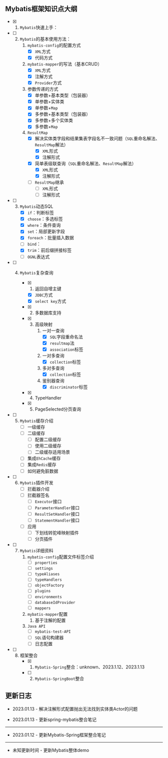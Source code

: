 ## Mybatis框架知识点大纲

- [x] 1. `Mybatis`快速上手：

- [ ] 2. `Mybatis`的基本使用方法：
     1. `mybatis-config`的配置方式
        - [x] `XML`方式
        - [x] 代码方式
     2. `mybatis-mapper`的写法（基本CRUD）
        - [x] `XML`方式
        - [x] 注解方式
        - [x] `Provider`方式
     3. 参数传递的方式
        - [x] 单参数+基本类型（包装器）
        - [x] 单参数+实体类
        - [x] 单参数+`Map`
        - [x] 多参数+基本类型（包装器）
        - [x] 多参数+多个实体类
        - [x] 多参数+`Map`
     4. `ResultMap`
        - [x] 解决实体类字段和结果集表字段名不一致问题（`SQL`重命名解法、`ResultMap`解法）
          - [x] `XML`形式
          - [x] 注解形式
        - [x] 简单表级联查询（`SQL`重命名解法、`ResultMap`解法）
          - [x] `XML`形式
          - [x] 注解形式
        - [ ] `ResultMap`继承
          - [ ] `XML`形式
          - [ ] 注解形式

- [ ] 3. `Mybatis`动态SQL
     - [x] `if`：判断标签
     - [x] `choose`：多选标签
     - [x] `where`：条件查询
     - [x] `set`：局部更新字段
     - [x] `foreach`：批量插入数据
     - [ ] `bind`：
     - [x] `trim`：前后缀拼接标签
     - [ ] `OGNL`表达式

- [ ] 4. `Mybatis`复杂查询

     - [x] 1. 返回自增主键

       - [x] `JDBC`方式
       - [x] `select key`方式

     - [x] 2. 多数据库支持

     - [X] 3. 高级映射
          1. 一对一查询
             - [x] `SQL`字段重命名法
             - [x] `resultmap`法
             - [x] `association`标签
          2. 一对多查询
             - [x] `collection`标签
          3. 多对多查询
             - [x] `collection`标签
          4. 鉴别器查询
             - [x] `discriminator`标签
     
     - [x] 4. TypeHandler
     - [x] 5. PageSelected分页查询

- [ ] 5. `Mybatis`缓存介绍
     - [ ] 一级缓存
     - [ ] 二级缓存
       - [ ] 配置二级缓存
       - [ ] 使用二级缓存
       - [ ] 二级缓存适用场景
     - [ ] 集成`EhCache`缓存
     - [ ] 集成`Redis`缓存
     - [ ] 如何避免脏数据

- [ ] 6. `Mybatis`插件开发
     - [ ] 拦截器介绍
     - [ ] 拦截器签名
       - [ ] `Executor`接口
       - [ ] `ParameterHandler`接口
       - [ ] `ResultSetHandler`接口
       - [ ] `StatementHandler`接口
     - [ ] 应用
       - [ ] 下划线转驼峰映射插件
       - [ ] 分页插件

- [ ] 7. `Mybatis`详细资料
     1. `mybatis-config`配置文件标签介绍
        - [ ] `properties`
        - [ ] `settings`
        - [ ] `typeAliases`
        - [ ] `typeHandlers`
        - [ ] `objectFactory`
        - [ ] `plugins`
        - [ ] `environments`
        - [ ] `databaseIdProvider`
        - [ ] `mappers` 
     2. `mybatis-mapper`配置
        1. 基于注解的配置
     3. `Java API`
        - [ ] `mybatis-test-API`
        - [ ] `SQL`语句构建器
        - [ ] 日志配置

- [ ] 8. 框架整合
     - [x] 1. `Mybatis-Spring`整合：unknown、2023.1.12、2023.1.13
     - [ ] 2. `Mybatis-SpringBoot`整合

## 更新日志

- 2023.01.13 - 解决注解形式配置抛出无法找到实体类Actor的问题

- 2023.01.13 - 更新spring-mybatis整合笔记

-----

- 2023.01.12 - 更新Mybatis-Spring框架整合笔记

------

- 未知更新时间 - 更新Mybatis整体demo 